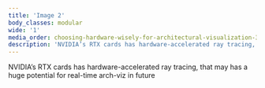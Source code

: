 ```yaml
---
title: 'Image 2'
body_classes: modular
wide: '1'
media_order: choosing-hardware-wisely-for-architectural-visualization-3.jpg
description: 'NVIDIA’s RTX cards has hardware-accelerated ray tracing, that may has a huge potential for real-time arch-viz in future'
---
```


NVIDIA’s RTX cards has hardware-accelerated ray tracing, that may has a huge potential for real-time arch-viz in future